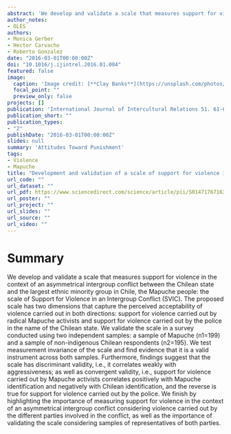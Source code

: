 ```yaml
---
abstract: 'We develop and validate a scale that measures support for violence in the context of an asymmetrical intergroup conflict between the Chilean state and the largest ethnic minority group in Chile, the Mapuche people: the scale of Support for Violence in an Intergroup Conflict (SVIC). The proposed scale has two dimensions that capture the perceived acceptability of violence carried out in both directions: support for violence carried out by radical Mapuche activists and support for violence carried out by the police in the name of the Chilean state. We validate the scale in a survey conducted using two independent samples: a sample of Mapuche (n1=199) and a sample of non-indigenous Chilean respondents (n2=195). We test measurement invariance of the scale and find evidence that it is a valid instrument across both samples. Furthermore, findings suggest that the scale has discriminant validity, i.e., it correlates weakly with aggressiveness; as well as convergent validity, i.e., support for violence carried out by Mapuche activists correlates positively with Mapuche identification and negatively with Chilean identification, and the reverse is true for support for violence carried out by the police. We finish by highlighting the importance of measuring support for violence in the context of an asymmetrical intergroup conflict considering violence carried out by the different parties involved in the conflict, as well as the importance of validating the scale considering samples of representatives of both parties.'
author_notes:
- OLES
authors:
- Monica Gerber
- Hector Carvacho
- Roberto Gonzalez
date: "2016-03-01T00:00:00Z"
doi: "10.1016/j.ijintrel.2016.01.004"
featured: false
image:
  caption: 'Image credit: [**Clay Banks**](https://unsplash.com/photos/qT7fZVbDcqE)'
  focal_point: ""
  preview_only: false
projects: []
publication: 'International Journal of Intercultural Relations 51. 61-68'
publication_short: ""
publication_types:
- "2"
publishDate: "2016-03-01T00:00:00Z"
slides: null
summary: 'Attitudes Toward Punishment'
tags:
- Violence
- Mapuche
title: "Development and validation of a scale of support for violence in the context of intergroup conflict (SVIC): The case of violence perpetrated by Mapuche people and the police in Chile"
url_code: ""
url_dataset: ""
url_pdf: https://www.sciencedirect.com/science/article/pii/S0147176716300256
url_poster: ""
url_project: ""
url_slides: ""
url_source: ""
url_video: ""
---
```


# Summary

We develop and validate a scale that measures support for violence in the context of an asymmetrical intergroup conflict between the Chilean state and the largest ethnic minority group in Chile, the Mapuche people: the scale of Support for Violence in an Intergroup Conflict (SVIC). The proposed scale has two dimensions that capture the perceived acceptability of violence carried out in both directions: support for violence carried out by radical Mapuche activists and support for violence carried out by the police in the name of the Chilean state. We validate the scale in a survey conducted using two independent samples: a sample of Mapuche (n1=199) and a sample of non-indigenous Chilean respondents (n2=195). We test measurement invariance of the scale and find evidence that it is a valid instrument across both samples. Furthermore, findings suggest that the scale has discriminant validity, i.e., it correlates weakly with aggressiveness; as well as convergent validity, i.e., support for violence carried out by Mapuche activists correlates positively with Mapuche identification and negatively with Chilean identification, and the reverse is true for support for violence carried out by the police. We finish by highlighting the importance of measuring support for violence in the context of an asymmetrical intergroup conflict considering violence carried out by the different parties involved in the conflict, as well as the importance of validating the scale considering samples of representatives of both parties.
